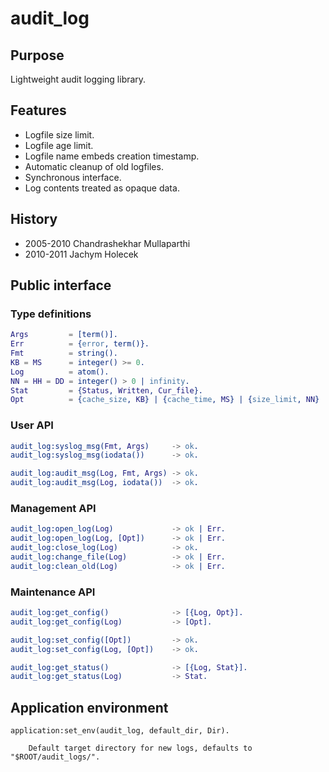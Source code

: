 # audit_log

## Purpose

Lightweight audit logging library.

## Features

* Logfile size limit.
* Logfile age limit.
* Logfile name embeds creation timestamp.
* Automatic cleanup of old logfiles.
* Synchronous interface.
* Log contents treated as opaque data.

## History

* 2005-2010 Chandrashekhar Mullaparthi
* 2010-2011 Jachym Holecek

## Public interface

### Type definitions

```erlang
Args         = [term()].
Err          = {error, term()}.
Fmt          = string().
KB = MS      = integer() >= 0.
Log          = atom().
NN = HH = DD = integer() > 0 | infinity.
Stat         = {Status, Written, Cur_file}.
Opt          = {cache_size, KB} | {cache_time, MS} | {size_limit, NN} | {time_limit, HH} | {lifetime, DD} | {dir, Path}.
```

### User API

```erlang
audit_log:syslog_msg(Fmt, Args)     -> ok.
audit_log:syslog_msg(iodata())      -> ok.

audit_log:audit_msg(Log, Fmt, Args) -> ok.
audit_log:audit_msg(Log, iodata())  -> ok.
```

### Management API

```erlang
audit_log:open_log(Log)             -> ok | Err.
audit_log:open_log(Log, [Opt])      -> ok | Err.
audit_log:close_log(Log)            -> ok.
audit_log:change_file(Log)          -> ok | Err.
audit_log:clean_old(Log)            -> ok | Err.
```

### Maintenance API

```erlang
audit_log:get_config()              -> [{Log, Opt}].
audit_log:get_config(Log)           -> [Opt].

audit_log:set_config([Opt])         -> ok.
audit_log:set_config(Log, [Opt])    -> ok.

audit_log:get_status()              -> [{Log, Stat}].
audit_log:get_status(Log)           -> Stat.
```

## Application environment

```
application:set_env(audit_log, default_dir, Dir).

    Default target directory for new logs, defaults to "$ROOT/audit_logs/".
```
